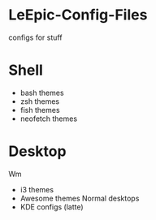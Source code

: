 # LeEpic-Config-Files
configs for stuff
# Shell
- bash themes
- zsh themes
- fish themes
- neofetch themes
# Desktop
Wm
- i3 themes
- Awesome themes
Normal desktops
- KDE configs (latte)

